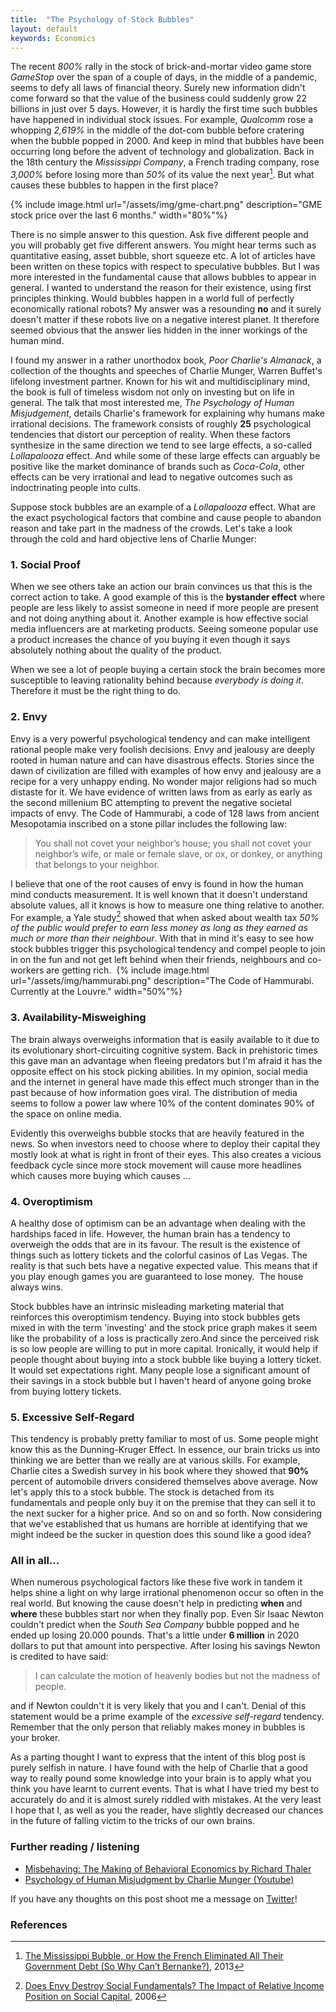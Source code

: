 ```yaml
---
title:  "The Psychology of Stock Bubbles"
layout: default
keywords: Economics 
---
```



The recent *800%* rally in the stock of brick-and-mortar video game store *GameStop* over the span of a couple of days, in the middle of a pandemic, seems to defy all laws of financial theory. Surely new information didn't come forward so that the value of the business could suddenly grow 22 billions in just over 5 days. However, it is hardly the first time such bubbles have happened in individual stock issues. For example, *Qualcomm* rose a whopping *2,619%* in the middle of the dot-com bubble before cratering when the bubble popped in 2000. And keep in mind that bubbles have been occurring long before the advent of technology and globalization. Back in the 18th century the *Mississippi Company*, a French trading company, rose *3,000%* before losing more than *50%* of its value the next year[^missisippi]. But what causes these bubbles to happen in the first place? 

{% include image.html url="/assets/img/gme-chart.png" description="GME stock price over the last 6 months."  width="80%"%}

There is no simple answer to this question. Ask five different people and you will probably get five different answers. You might hear terms such as quantitative easing, asset bubble, short squeeze etc. A lot of articles have been written on these topics with respect to speculative bubbles. But I was more interested in the fundamental cause that allows bubbles to appear in general. I wanted to understand the reason for their existence, using first principles thinking. Would bubbles happen in a world full of perfectly economically rational robots? My answer was a resounding **no** and it surely doesn't matter if these robots live on a negative interest planet. It therefore seemed obvious that the answer lies hidden in the inner workings of the human mind. 

I found my answer in a rather unorthodox book, *Poor Charlie's Almanack*, a collection of the thoughts and speeches of Charlie Munger, Warren Buffet's lifelong investment partner. Known for his wit and multidisciplinary mind, the book is full of timeless wisdom not only on investing but on life in general. The talk that most interested me, *The Psychology of Human Misjudgement*, details Charlie's framework for explaining why humans make irrational decisions. The framework consists of roughly **25** psychological tendencies that distort our perception of reality. When these factors synthesize in the same direction we tend to see large effects, a so-called *Lollapalooza* effect. And while some of these large effects can arguably be positive like the market dominance of brands such as *Coca-Cola*, other effects can be very irrational and lead to negative outcomes such as indoctrinating people into cults.  

Suppose stock bubbles are an example of a *Lollapalooza* effect. What are the exact psychological factors that combine and cause people to abandon reason and take part in the madness of the crowds. Let's take a look through the cold and hard objective lens of Charlie Munger:

### 1. Social Proof    
When we see others take an action our brain convinces us that this is the correct action to take. A good example of this is the **bystander effect** where people are less likely to assist someone in need if more people are present and not doing anything about it. Another example is how effective social media influencers are at marketing products. Seeing someone popular use a product increases the chance of you buying it even though it says absolutely nothing about the quality of the product.

When we see a lot of people buying a certain stock the brain becomes more susceptible to leaving rationality behind because *everybody is doing it*. Therefore it must be the right thing to do. 

### 2. Envy
Envy is a very powerful psychological tendency and can make intelligent rational people make very foolish decisions. Envy and jealousy are deeply rooted in human nature and can have disastrous effects. Stories since the dawn of civilization are filled with examples of how envy and jealousy are a recipe for a very unhappy ending. No wonder major religions had so much distaste for it. We have evidence of written laws from as early as early as the second millenium BC attempting to prevent the negative societal impacts of envy. The Code of Hammurabi, a code of 128 laws from ancient Mesopotamia inscribed on a stone pillar includes the following law: 

>You shall not covet your neighbor’s house; you shall not covet your neighbor’s wife, or male or female slave, or ox, or donkey, or anything that belongs to your neighbor.

I believe that one of the root causes of envy is found in how the human mind conducts measurement. It is well known that it doesn't understand absolute values, all it knows is how to measure one thing relative to another. For example, a Yale study[^income] showed that when asked about wealth tax *50% of the public would prefer to earn less money as long as they earned as much or more than their neighbour*. With that in mind it's easy to see how stock bubbles trigger this psychological tendency and compel people to join in on the fun and not get left behind when their friends, neighbours and co-workers are getting rich. 
{% include image.html url="/assets/img/hammurabi.png" description="The Code of Hammurabi. Currently at the Louvre." width="50%"%}

### 3. Availability-Misweighing
The brain always overweighs information that is easily available to it due to its evolutionary short-circuiting cognitive system. Back in prehistoric times this gave man an advantage when fleeing predators but I'm afraid it has the opposite effect on his stock picking abilities. In my opinion, social media and the internet in general have made this effect much stronger than in the past because of how information goes viral. The distribution of media seems to follow a power law where 10% of the content dominates 90% of the space on online media.    

Evidently this overweighs bubble stocks that are heavily featured in the news. So when investors need to choose where to deploy their capital they mostly look at what is right in front of their eyes. This also creates a vicious feedback cycle since more stock movement will cause more headlines which causes more buying which causes ...

### 4. Overoptimism
A healthy dose of optimism can be an advantage when dealing with the hardships faced in life. However, the human brain has a tendency to overweigh the odds that are in its favour. The result is the existence of things such as lottery tickets and the colorful casinos of Las Vegas. The reality is that such bets have a negative expected value. This means that if you play enough games you are guaranteed to lose money.  The house always wins.


Stock bubbles have an intrinsic misleading marketing material that reinforces this overoptimism tendency. Buying into stock bubbles gets mixed in with the term 'investing' and the stock price graph makes it seem like the probability of a loss is practically zero.And since the perceived risk is so low people are willing to put in more capital. Ironically, it would help if people thought about buying into a stock bubble like buying a lottery ticket. It would set expectations right. Many people lose a significant amount of their savings in a stock bubble but I haven't heard of anyone going broke from buying lottery tickets. 


### 5. Excessive Self-Regard
This tendency is probably pretty familiar to most of us. Some people might know this as the Dunning-Kruger Effect. In essence, our brain tricks us into thinking we are better than we really are at various skills. For example, Charlie cites a Swedish survey in his book where they showed that **90%** percent of automobile drivers considered themselves above average.
Now let's apply this to a stock bubble. The stock is detached from its fundamentals and people only buy it on the premise that they can sell it to the next sucker for a higher price. And so on and so forth. Now considering that we've established that us humans are horrible at identifying that we might indeed be the sucker in question does this sound like a good idea? 

### All in all...
When numerous psychological factors like these five work in tandem it helps shine a light on why large irrational phenomenon occur so often in the real world. But knowing the cause doesn't help in predicting **when** and **where** these bubbles start nor when they finally pop. Even Sir Isaac Newton couldn't predict when the *South Sea Company* bubble popped and he ended up losing 20.000 pounds. That's a little under **6 million** in 2020 dollars to put that amount into perspective. After losing his savings Newton is credited to have said: 
>I can calculate the motion of heavenly bodies but not the madness of people.

and if Newton couldn't it is very likely that you and I can't. Denial of this statement would be a prime example of the *excessive self-regard* tendency. Remember that the only person that reliably makes money in bubbles is your broker. 

As a parting thought I want to express that the intent of this blog post is purely selfish in nature. I have found with the help of Charlie that a good way to really pound some knowledge into your brain is to apply what you think you have learnt to current events. That is what I have tried my best to accurately do and it is almost surely riddled with mistakes. At the very least I hope that I, as well as you the reader, have slightly decreased our chances in the future of falling victim to the tricks of our own brains.

### Further reading / listening
* [Misbehaving: The Making of Behavioral Economics by Richard Thaler](https://www.amazon.com/Misbehaving-Behavioral-Economics-Richard-Thaler-ebook/dp/B00NUB4GFQ/)
* [Psychology of Human Misjudgment by Charlie Munger (Youtube)](https://www.youtube.com/watch?v=pqzcCfUglws&amp%3Bfeature=youtu.be&ab_channel=BuffettMungerWisdom)

If you have any thoughts on this post shoot me a message on [Twitter](https://twitter.com/halldorb)!

### References 

[^income]:[Does Envy Destroy Social Fundamentals? The Impact of Relative Income Position on Social Capital](https://papers.ssrn.com/sol3/papers.cfm?abstract_id=1127015), 2006
[^missisippi]:[The Mississippi Bubble, or How the French Eliminated All Their Government Debt (So Why Can’t Bernanke?)](https://globalfinancialdata.com/the-mississippi-bubble-or-how-the-french-eliminated-all-their-government-debt-so-why-cant-bernanke), 2013